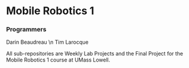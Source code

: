# Mobile Robotics 1

### Programmers
Darin Beaudreau \n
Tim Larocque


All sub-repositories are Weekly Lab Projects and the Final Project for the
Mobile Robotics 1 course at UMass Lowell.
